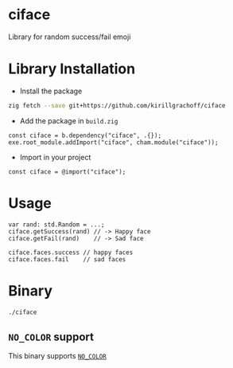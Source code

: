 # ciface
Library for random success/fail emoji

# Library Installation
- Install the package
```bash
zig fetch --save git+https://github.com/kirillgrachoff/ciface
```
- Add the package in `build.zig`
```zig
const ciface = b.dependency("ciface", .{});
exe.root_module.addImport("ciface", cham.module("ciface"));
```
- Import in your project
```zig
const ciface = @import("ciface");
```

# Usage
```zig
var rand: std.Random = ...;
ciface.getSuccess(rand) // -> Happy face
ciface.getFail(rand)    // -> Sad face

ciface.faces.success // happy faces
ciface.faces.fail    // sad faces
```

# Binary
```bash
./ciface
```

## `NO_COLOR` support
This binary supports [`NO_COLOR`](https://no-color.org/)
